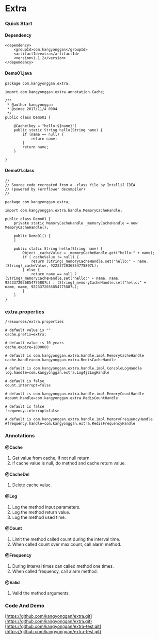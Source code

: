 # Extra

### Quick Start
#### Dependency
```
<dependency>
    <groupId>com.kangyonggan</groupId>
    <artifactId>extra</artifactId>
    <version>1.1.2</version>
</dependency>
```

#### Demo01.java
```
package com.kangyonggan.extra;

import com.kangyonggan.extra.annotation.Cache;

/**
 * @author kangyonggan
 * @since 2017/11/4 0004
 */
public class Demo01 {

    @Cache(key = "hello:${name}")
    public static String hello(String name) {
        if (name == null) {
            return name;
        }
        return name;
    }

}
```

#### Demo01.class
```
//
// Source code recreated from a .class file by IntelliJ IDEA
// (powered by Fernflower decompiler)
//

package com.kangyonggan.extra;

import com.kangyonggan.extra.handle.MemoryCacheHandle;

public class Demo01 {
    private static MemoryCacheHandle _memoryCacheHandle = new MemoryCacheHandle();

    public Demo01() {
    }

    public static String hello(String name) {
        Object _cacheValue = _memoryCacheHandle.get("hello:" + name);
        if (_cacheValue != null) {
            return (String)_memoryCacheHandle.set("hello:" + name, (String)_cacheValue, 9223372036854775807L);
        } else {
            return name == null ? (String)_memoryCacheHandle.set("hello:" + name, name, 9223372036854775807L) : (String)_memoryCacheHandle.set("hello:" + name, name, 9223372036854775807L);
        }
    }
} 
```

### extra.properties
`/resources/extra.properties`

```
# default value is ""
cache.prefix=extra:

# default value is 10 years
cache.expire=1800000

# default is com.kangyonggan.extra.handle.impl.MemoryCacheHandle
cache.handle=com.kangyonggan.extra.RedisCacheHandle

# default is com.kangyonggan.extra.handle.impl.ConsoleLogHandle
log.handle=com.kangyonggan.extra.Log4j2LogHandle

# default is false
count.interrupt=false

# default is com.kangyonggan.extra.handle.impl.MemoryCountHandle
#count.handle=com.kangyonggan.extra.RedisCountHandle

# default is false
frequency.interrupt=false

# default is com.kangyonggan.extra.handle.impl.MemoryFrequencyHandle
#frequency.handle=com.kangyonggan.extra.RedisFrequencyHandle
```

### Annotations
#### @Cache
1. Get value from cache, if not null return.
2. If cache value is null, do method and cache return value.

#### @CacheDel
1. Delete cache value.

#### @Log
1. Log the method input parameters.
2. Log the method return value.
3. Log the method used time.

#### @Count
1. Limit the method called count during the interval time.
2. When called count over max count, call alarm method.

#### @Frequency
1. During interval times can called method one times.
2. When called frequency, call alarm method.

#### @Valid
1. Valid the method arguments.

### Code And Demo
[https://github.com/kangyonggan/extra.git](https://github.com/kangyonggan/extra.git)
[https://github.com/kangyonggan/extra-test.git](https://github.com/kangyonggan/extra-test.git)
